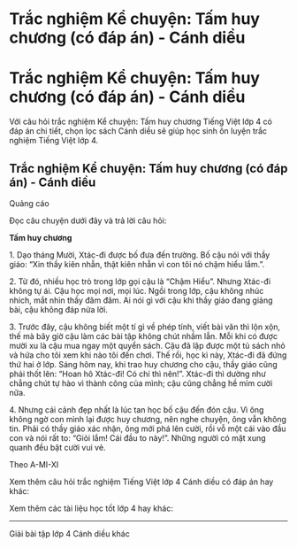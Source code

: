 # Trắc nghiệm Kể chuyện: Tấm huy chương (có đáp án) - Cánh diều

# Trắc nghiệm Kể chuyện: Tấm huy chương (có đáp án) - Cánh diều

Với câu hỏi trắc nghiệm Kể chuyện: Tấm huy chương Tiếng Việt lớp 4 có đáp án chi tiết, chọn lọc sách Cánh diều sẽ giúp học sinh ôn luyện trắc nghiệm Tiếng Việt lớp 4.

## Trắc nghiệm Kể chuyện: Tấm huy chương (có đáp án) - Cánh diều

Quảng cáo

Đọc câu chuyện dưới đây và trả lời câu hỏi:

**Tấm huy chương**

1\. Dạo tháng Mười, Xtác-đi được bố đưa đến trường. Bố cậu nói với thầy giáo: “Xin thầy kiên nhẫn, thật kiên nhẫn vì con tôi nó chậm hiểu lắm.”.

2\. Từ đó, nhiều học trò trong lớp gọi cậu là “Chậm Hiểu”. Nhưng Xtác-đi không tự ái. Cậu học mọi nơi, mọi lúc. Ngồi trong lớp, cậu không nhúc nhích, mắt nhìn thầy đăm đăm. Ai nói gì với cậu khi thầy giáo đang giảng bài, cậu không đáp nửa lời.

3\. Trước đây, cậu không biết một tí gì về phép tính, viết bài văn thì lộn xộn, thế mà bây giờ cậu làm các bài tập không chút nhầm lẫn. Mỗi khi có được mười xu là cậu mua ngay một quyển sách. Cậu đã lập được một tủ sách nhỏ và hứa cho tôi xem khi nào tôi đến chơi. Thế rồi, học kì này, Xtác-đi đã đứng thứ hai ở lớp. Sáng hôm nay, khi trao huy chương cho cậu, thầy giáo cũng phải thốt lên: “Hoan hô Xtác-đi! Có chí thì nên!”. Xtác-đi thì dường như chẳng chút tự hào vì thành công của mình; cậu cũng chẳng hề mỉm cười nữa.

4\. Nhưng cái cảnh đẹp nhất là lúc tan học bố cậu đến đón cậu. Vì ông không ngờ con mình lại được huy chương, nên nghe chuyện, ông vẫn không tin. Phải có thầy giáo xác nhận, ông mới phá lên cười, rồi vỗ một cái vào đầu con và nói rất to: “Giỏi lắm! Cái đầu to này!”. Những người có mặt xung quanh đều bật cười vui vẻ.

Theo A-MI-XI

Xem thêm câu hỏi trắc nghiệm Tiếng Việt lớp 4 Cánh diều có đáp án hay khác:

Xem thêm các tài liệu học tốt lớp 4 hay khác:

* * *

Giải bài tập lớp 4 Cánh diều khác
